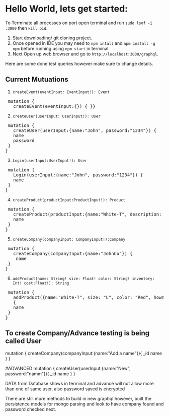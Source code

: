 # Hello World, lets get started:
To Terminate all processes on port open terminal and run `sudo lsof -i :3000` then `kill pid`.

1. Start downloading/ git cloning project. 
2. Once opened in IDE you may need to `npm intall` and `npm install -g npm` before running using `npm start` in terminal.
3.  Next Open up web browser and go to `http://localhost:3000/graphql`.
   
Here are some done test queries however make sure to change details.

## Current Mutuations
1. `createEvent(eventInput: EventInput!): Event`
<pre> mutation {
   createEvent(eventInput:{}) { }} </pre>
2. `createUser(userInput: UserInput!): User`
<pre> mutation {
   createUser(userInput:{name:"John", password:"1234"}) {
   name
   password
 }
} </pre>
3. `Login(userInput:UserInput!): User`
 <pre> mutation {
   Login(userInput:{name:"John", password:"1234"}) {
   name
 }
} </pre>
4. `createProduct(productInput:ProductInput!): Product`
 <pre> mutation {
   createProduct(productInput:{name:"White-T", description: "100% Cotton shirts made to prosper.", price: 18, size:"L", color:"Red", inventory:65}) {
   name
 }
} </pre>
5. `createCompany(companyInput: CompanyInput!):Company`
<pre> mutation {
   createCompany(companyInput:{name:"JohnCo"}) {
    name
 }
} </pre>
6. `addProduct(name: String! size: Float! color:
   String! inventory: Int! cost:Float!): String`
 <pre> mutation {
   addProduct({name:"White-T", size: "L", color: "Red", howmany:8})
   {
   name
 }
}</pre>
## To create Company/Advance testing is being called User
mutation {
createCompany(companyInput:{name:"Add a name"}){
_id
name
}
}

#ADVANCED
mutation {
createUser(userInput:{name:"New", password:"namm"}){
_id
name
}
}

DATA from Database shows in terminal and advance will not allow more than one of same user, also password saved is encrypted

There are still more methods to build in new graphql however, built the persistence models for mongo parsing and look to have company found and password checked next.
